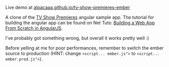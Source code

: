 

Live demo at [alpacaaa.github.io/tv-show-premieres-ember](http://alpacaaa.github.io/tv-show-premieres-ember)

A clone of the [TV Show Premieres](http://www.revillwebdesign.com/demos/nettuts/angularjs/) angular sample app.
The tutorial for building the angular app can be found on Net Tuts: [Building a Web App From Scratch in AngularJS](http://net.tutsplus.com/tutorials/javascript-ajax/building-a-web-app-from-scratch-in-angularjs/).

I've probably got something wrong, but overall it works pretty well :)

Before yelling at me for poor performances, remember to switch the ember source to production (HINT: change `<script... ember.js">` to `<script... ember.prod.js">`).